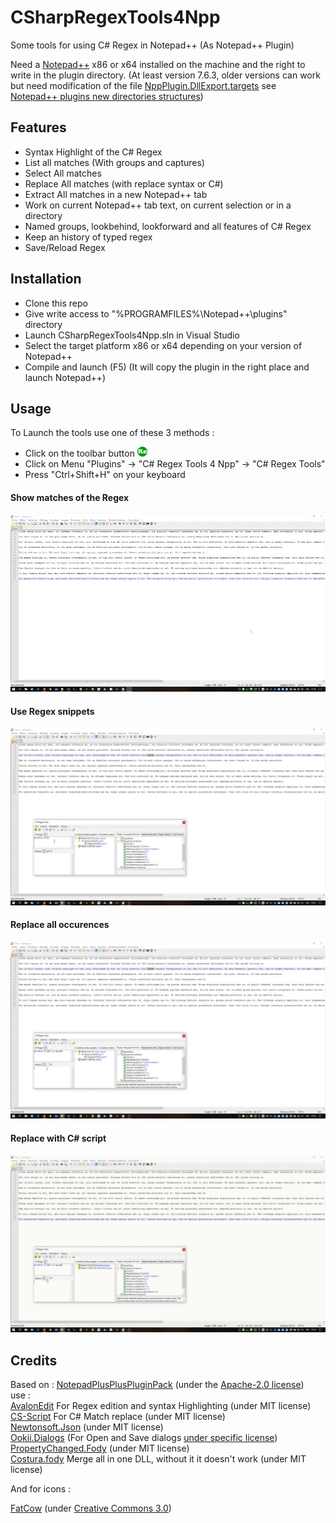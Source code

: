 # CSharpRegexTools4Npp
Some tools for using C# Regex in Notepad++ (As Notepad++ Plugin)

Need a [Notepad++](https://notepad-plus-plus.org/) x86 or x64 installed on the machine and the right to write in the plugin directory.
(At least version 7.6.3, older versions can work but need modification of the file [NppPlugin.DllExport.targets](https://github.com/codingseb/CSharpRegexTools4Npp/blob/master/CSharpRegexTools4Npp/PluginInfrastructure/DllExport/NppPlugin.DllExport.targets) see [Notepad++ plugins new directories structures](https://notepad-plus-plus.org/community/topic/16996/new-plugins-home-round-2))

## Features
* Syntax Highlight of the C# Regex
* List all matches (With groups and captures)
* Select All matches
* Replace All matches (with replace syntax or C#)
* Extract All matches in a new Notepad++ tab
* Work on current Notepad++ tab text, on current selection or in a directory
* Named groups, lookbehind, lookforward and all features of C# Regex
* Keep an history of typed regex
* Save/Reload Regex

## Installation

* Clone this repo
* Give write access to "%PROGRAMFILES%\Notepad++\plugins\" directory
* Launch CSharpRegexTools4Npp.sln in Visual Studio
* Select the target platform x86 or x64 depending on your version of Notepad++
* Compile and launch (F5) (It will copy the plugin in the right place and launch Notepad++)

## Usage

To Launch the tools use one of these 3 methods :
* Click on the toolbar button ![ToolbarIcon](https://raw.githubusercontent.com/codingseb/CSharpRegexTools4Npp/master/CSharpRegexTools4Npp/img/icon.png)
* Click on Menu "Plugins" -> "C# Regex Tools 4 Npp" -> "C# Regex Tools"
* Press "Ctrl+Shift+H" on your keyboard

#### Show matches of the Regex
![List-Matches-Preview](https://raw.githubusercontent.com/codingseb/CSharpRegexTools4Npp/master/doc/List-Matches.gif)
#### Use Regex snippets
![Use-Regex-Snippets](https://raw.githubusercontent.com/codingseb/CSharpRegexTools4Npp/master/doc/Use-Snippet.gif)
#### Replace all occurences
![Replace-all-](https://raw.githubusercontent.com/codingseb/CSharpRegexTools4Npp/master/doc/Replace-All.gif)
#### Replace with C# script
![Replace-With-C#](https://raw.githubusercontent.com/codingseb/CSharpRegexTools4Npp/master/doc/Replace-with-CSharp.gif)

## Credits
Based on : [NotepadPlusPlusPluginPack](https://github.com/kbilsted/NotepadPlusPlusPluginPack.Net) (under the [Apache-2.0 license](https://github.com/kbilsted/NotepadPlusPlusPluginPack.Net/blob/master/LICENSE.md))  
use :  
[AvalonEdit](https://github.com/icsharpcode/AvalonEdit) For Regex edition and syntax Highlighting  (under MIT license)  
[CS-Script](https://github.com/oleg-shilo/cs-script/) For C# Match replace (under MIT license)  
[Newtonsoft.Json](https://www.newtonsoft.com/json) (under MIT license)  
[Ookii.Dialogs](http://www.ookii.org/software/dialogs/) (For Open and Save dialogs [under specific license](https://github.com/codingseb/CSharpRegexTools4Npp/blob/master/Licenses/Ooki%20license.txt))  
[PropertyChanged.Fody](https://github.com/Fody/PropertyChanged) (under MIT license)  
[Costura.fody](https://github.com/Fody/Costura) Merge all in one DLL, without it it doesn't work (under MIT license)  

And for icons :

[FatCow](https://www.fatcow.com/free-icons) (under [Creative Commons 3.0](https://creativecommons.org/licenses/by/3.0/us/))
